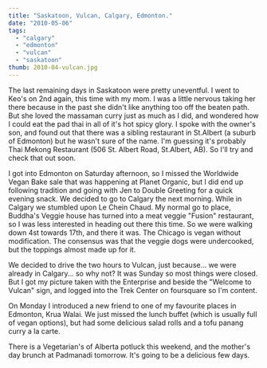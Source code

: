 ```yaml
---
title: "Saskatoon, Vulcan, Calgary, Edmonton."
date: "2010-05-06"
tags:
  - "calgary"
  - "edmonton"
  - "vulcan"
  - "saskatoon"
thumb: 2010-04-vulcan.jpg
---
```


The last remaining days in Saskatoon were pretty uneventful. I went to Keo's on 2nd again, this time with my mom. I was a little nervous taking her there because in the past she didn't like anything too off the beaten path. But she loved the massaman curry just as much as I did, and wondered how I could eat the pad thai in all of it's hot spicy glory. I spoke with the owner's son, and found out that there was a sibling restaurant in St.Albert (a suburb of Edmonton) but he wasn't sure of the name. I'm guessing it's probably Thai Mekong Restaurant (506 St. Albert Road, St.Albert, AB). So I'll try and check that out soon.

I got into Edmonton on Saturday afternoon, so I missed the Worldwide Vegan Bake sale that was happening at Planet Organic, but I did end up following tradition and going with Jen to Double Greeting for a quick evening snack. We decided to go to Calgary the next morning. While in Calgary we stumbled upon Le Chein Chaud. My normal go to place, Buddha's Veggie house has turned into a meat veggie "Fusion" restaurant, so I was less interested in heading out there this time. So we were walking down 4st towards 17th, and there it was. The Chicago is vegan without modification. The consensus was that the veggie dogs were undercooked, but the toppings almost made up for it.

We decided to drive the two hours to Vulcan, just because... we were already in Calgary... so why not? It was Sunday so most things were closed. But I got my picture taken with the Enterprise and beside the "Welcome to Vulcan" sign, and logged into the Trek Center on foursquare so I'm content.

On Monday I introduced a new friend to one of my favourite places in Edmonton, Krua Walai. We just missed the lunch buffet (which is usually full of vegan options), but had some delicious salad rolls and a tofu panang curry a la carte.

There is a Vegetarian's of Alberta potluck this weekend, and the mother's day brunch at Padmanadi tomorrow. It's going to be a delicious few days.
